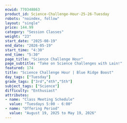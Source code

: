 ```yaml
---
ecwid: 770348863
product_id: Science-Challenge-Hour-25-26-Tuesday
robots: "noindex, follow"
layout: "single"
price: 144.99
category: "Session Classes"
weight: "23"
start_date: "2025-08-19"
end_date: "2026-05-19"
start_time: "4:30"
end_time: "5:30"
page_title: "Science Challenge Hour"
page_subtitle: "Take on Science Challenges with Lain!"
featured: 174
title: "Science Challenge Hour | Blue Ridge Boost"
day_tags: ["Tuesday"]
grade_tags: ["3rd","4th","5th"]
subject_tags: ["Science"]
difficulty: "Enthusiast"
attributes:
- name: "Class Meeting Schedule"
  value: "Tuesdays 5:00 - 6:00"
- name: "Offering Period"
  value: "August 19, 2025 to May 19, 2026"
---
```


